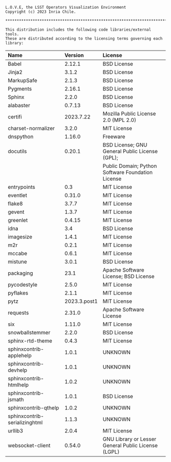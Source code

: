 ```
L.O.V.E, the LSST Operators Visualization Environment
Copyright (c) 2023 Inria Chile.

*************************************************************************

This distribution includes the following code libraries/external tools. 
These are distributed according to the licensing terms governing each
library:

```

| Name                     | Version       | License                                             |
|:--------------------------|:---------------|:-----------------------------------------------------|
| Babel                    | 2.12.1        | BSD License                                         |
| Jinja2                   | 3.1.2         | BSD License                                         |
| MarkupSafe               | 2.1.3         | BSD License                                         |
| Pygments                 | 2.16.1        | BSD License                                         |
| Sphinx                   | 2.2.0         | BSD License                                         |
| alabaster                | 0.7.13        | BSD License                                         |
| certifi                  | 2023.7.22     | Mozilla Public License 2.0 (MPL 2.0)              |
| charset-normalizer       | 3.2.0         | MIT License                                         |
| dnspython                | 1.16.0        | Freeware                                            |
| docutils                 | 0.20.1        | BSD License; GNU General Public License (GPL);    |
|                          |               | Public Domain; Python Software Foundation License  |
| entrypoints              | 0.3           | MIT License                                         |
| eventlet                 | 0.31.0        | MIT License                                         |
| flake8                   | 3.7.7         | MIT License                                         |
| gevent                   | 1.3.7         | MIT License                                         |
| greenlet                 | 0.4.15        | MIT License                                         |
| idna                     | 3.4           | BSD License                                         |
| imagesize                | 1.4.1         | MIT License                                         |
| m2r                      | 0.2.1         | MIT License                                         |
| mccabe                   | 0.6.1         | MIT License                                         |
| mistune                  | 3.0.1         | BSD License                                         |
| packaging                | 23.1          | Apache Software License; BSD License              |
| pycodestyle              | 2.5.0         | MIT License                                         |
| pyflakes                 | 2.1.1         | MIT License                                         |
| pytz                     | 2023.3.post1  | MIT License                                         |
| requests                 | 2.31.0        | Apache Software License                            |
| six                      | 1.11.0        | MIT License                                         |
| snowballstemmer          | 2.2.0         | BSD License                                         |
| sphinx-rtd-theme         | 0.4.3         | MIT License                                         |
| sphinxcontrib-applehelp  | 1.0.1         | UNKNOWN                                             |
| sphinxcontrib-devhelp    | 1.0.1         | UNKNOWN                                             |
| sphinxcontrib-htmlhelp   | 1.0.2         | UNKNOWN                                             |
| sphinxcontrib-jsmath     | 1.0.1         | BSD License                                         |
| sphinxcontrib-qthelp     | 1.0.2         | UNKNOWN                                             |
| sphinxcontrib-serializinghtml | 1.1.3     | UNKNOWN                                             |
| urllib3                  | 2.0.4         | MIT License                                         |
| websocket-client         | 0.54.0        | GNU Library or Lesser General Public License (LGPL) |
